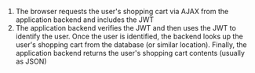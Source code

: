 1. The browser requests the user's shopping cart via AJAX from the application backend and includes the JWT
1. The application backend verifies the JWT and then uses the JWT to identify the user. Once the user is identified, the backend looks up the user's shopping cart from the database (or similar location). Finally, the application backend returns the user's shopping cart contents (usually as JSON)